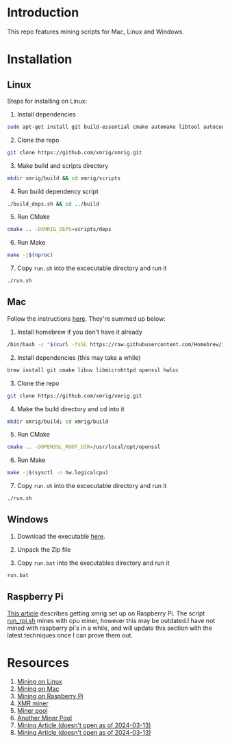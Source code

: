 # Introduction

This repo features mining scripts for Mac, Linux and Windows. 

# Installation

## Linux

Steps for installing on Linux:

1. Install dependencies

```bash
sudo apt-get install git build-essential cmake automake libtool autoconf
```

2. Clone the repo

```bash
git clone https://github.com/xmrig/xmrig.git
```

3. Make build and scripts directory

```bash
mkdir xmrig/build && cd xmrig/scripts
```

4. Run build dependency script

```bash
./build_deps.sh && cd ../build
```

5. Run CMake

```bash
cmake .. -DXMRIG_DEPS=scripts/deps
```

6. Run Make

```bash
make -j$(nproc)
```

7. Copy `run.sh` into the excecutable directory and run it

```bash
./run.sh
```

## Mac

Follow the instructions [here](https://nnekrut.netlify.app/posts/lets-kill-this-macbook-how-to-mine-monero-on-a-mac/).  They're summed up below:

1. Install homebrew if you don't have it already

```bash
/bin/bash -c "$(curl -fsSL https://raw.githubusercontent.com/Homebrew/install/master/install.sh)"
```

2. Install dependencies (this may take a while)

```bash
brew install git cmake libuv libmicrohttpd openssl hwloc
```

3. Clone the repo

```bash
git clone https://github.com/xmrig/xmrig.git
```

4. Make the build directory and cd into it

```bash
mkdir xmrig/build; cd xmrig/build
```

5. Run CMake

```bash
cmake .. -DOPENSSL_ROOT_DIR=/usr/local/opt/openssl
```

6. Run Make

```bash
make -j$(sysctl -n hw.logicalcpu)
```

7. Copy `run.sh` into the excecutable directory and run it

```bash
./run.sh
```

## Windows

1. Download the executable [here](https://github.com/fireice-uk/xmr-stak/releases).

2. Unpack the Zip file

3. Copy `run.bat` into the executables directory and run it

```bash
run.bat
```

## Raspberry Pi

[This article](https://raspberrytips.com/mine-monero-raspberry-pi/) describes getting xmrig set up on Raspberry Pi.  The script [run_rpi.sh](./run_rpi.sh) mines with cpu miner, however this may be outdated.I have not mined with raspberry pi's in a while, and will update this section with the latest techniques once I can prove them out.


# Resources 

1. [Mining on Linux](https://www.maketecheasier.com/mine-monero-linux/)
2. [Mining on Mac](https://nnekrut.netlify.app/posts/lets-kill-this-macbook-how-to-mine-monero-on-a-mac/)
3. [Mining on Raspberry Pi](https://raspberrytips.com/mine-monero-raspberry-pi/)
4. [XMR miner](https://github.com/fireice-uk/xmr-stak/releases)
6. [Miner pool](http://moneropools.com/)
7. [Another Miner Pool](https://supportxmr.com/)
8. [Mining Article (doesn't open as of 2024-03-13)](https://www.monero-miner.info/2020/05/mine-monero-without-fees.html)
9. [Mining Article (doesn't open as of 2024-03-13)](https://www.pinode.co.uk/monero-node-for-pi-3-or-armv7-devices-no-lcd-display.html)

